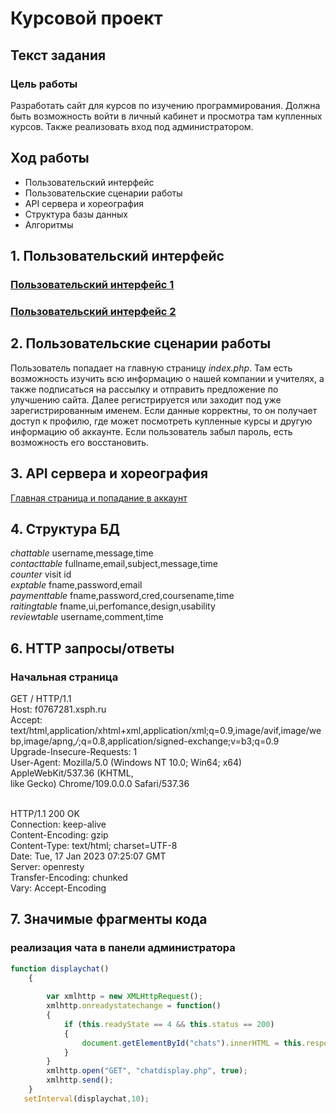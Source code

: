 # Курсовой проект
## Текст задания
### Цель работы
Разработать сайт для курсов по изучению программирования. Должна быть возможность войти в личный кабинет и просмотра там купленных курсов. Также реализовать вход под администратором.
## Ход работы
- Пользовательский интерфейс
- Пользовательские сценарии работы
- API сервера и хореография
- Структура базы данных
- Алгоритмы
## 1. Пользовательский интерфейс
### [Пользовательский интерфейс 1](https://www.figma.com/file/9RYDiFVtneFOJ6pE7EdMML/Coursework?node-id=0%3A1&t=ePzWRuynf3lDj4aL-1)
### [Пользовательский интерфейс 2](https://www.figma.com/file/EPN7V8HedocpehiebGK5Wl/Coursework2?node-id=0%3A1&t=dm9A958TOrySrBwX-1)

## 2. Пользовательские сценарии работы

Пользователь попадает на главную страницу *index.php*. Там есть возможность изучить всю информацию о нашей компании и учителях, а также подписаться на рассылку и отправить предложение по улучшению сайта. Далее регистрируется или заходит под уже зарегистрированным именем. Если данные корректны, то он получает доступ к профилю, где может посмотреть купленные курсы и другую информацию об аккаунте. Если пользователь забыл пароль, есть возможность его восстановить.

## 3. API сервера и хореография

[Главная страница и попадание в аккаунт](https://imgur.com/a/f6ODT9Y)

## 4. Структура БД

*chattable*
username,message,time
<br> *contacttable*
fullname,email,subject,message,time
<br> *counter*
visit id
<br> *exptable*
fname,password,email
<br> *paymenttable*
fname,password,cred,coursename,time
<br> *raitingtable*
fname,ui,perfomance,design,usability
<br> *reviewtable*
username,comment,time
## 6. HTTP запросы/ответы
### Начальная страница
GET / HTTP/1.1
<br> Host: f0767281.xsph.ru
<br> Accept: text/html,application/xhtml+xml,application/xml;q=0.9,image/avif,image/webp,image/apng,*/*;q=0.8,application/signed-exchange;v=b3;q=0.9
<br> Upgrade-Insecure-Requests: 1
<br> User-Agent: Mozilla/5.0 (Windows NT 10.0; Win64; x64) AppleWebKit/537.36 (KHTML, <br> like Gecko) Chrome/109.0.0.0 Safari/537.36

<br>HTTP/1.1 200 OK
<br> Connection: keep-alive
<br> Content-Encoding: gzip
<br> Content-Type: text/html; charset=UTF-8
<br> Date: Tue, 17 Jan 2023 07:25:07 GMT
<br> Server: openresty
<br> Transfer-Encoding: chunked
<br> Vary: Accept-Encoding

## 7. Значимые фрагменты кода
### реализация чата в панели администратора 
``` js
function displaychat() 
    {
    
        var xmlhttp = new XMLHttpRequest();
        xmlhttp.onreadystatechange = function() 
        {
            if (this.readyState == 4 && this.status == 200)
            {
                document.getElementById("chats").innerHTML = this.responseText;
            }
        }
        xmlhttp.open("GET", "chatdisplay.php", true);
        xmlhttp.send();
    }
   setInterval(displaychat,10);
```
